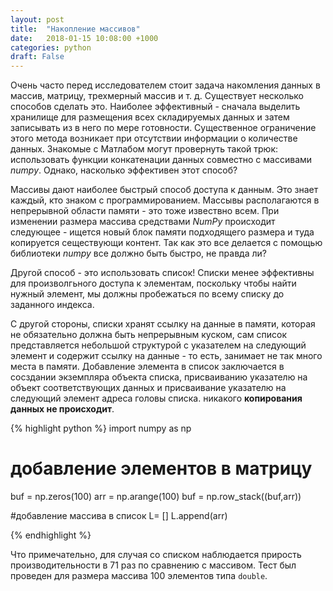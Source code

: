 ```yaml
---
layout: post
title:  "Накопление массивов"
date:   2018-01-15 10:08:00 +1000
categories: python
draft: False
---
```


Очень часто перед исследователем стоит задача накомления данных в массив, матрицу, трехмерный массив и т. д. Существует несколько способов сделать это. Наиболее эффективный - сначала выделить хранилище для размещения всех складируемых данных и затем записывать из в него по мере готовности. Существенное ограничение этого метода возникает при отсутствии информации о количестве данных. Знакомые с Матлабом могут провернуть такой трюк: использовать функции конкатенации данных совместно с массивами *numpy*. Однако, насколько эффективен этот способ?

Массивы дают наиболее быстрый способ доступа к данным. Это знает каждый, кто знаком с программированием. Массывы располагаются в непрерывной области памяти - это тоже извествно всем. При изменении размера массива средствами *NumPy* происходит следующее - ищется новый блок памяти подходящего размера и туда копируется сеществующи контент. Так как это все делается с помощью библиотеки *numpy* все должно быть быстро, не правда ли?

Другой способ - это использовать список! Списки менее эффективны для произволгьного доступа к элементам, поскольку чтобы найти нужный элемент, мы должны пробежаться по всему списку до заданного индекса.

С другой стороны, списки хранят ссылку на данные в памяти, которая не обязательно должна быть непрерывным куском, сам список представляется небольшой структурой с указателем на следующий элемент и содержит ссылку на данные - то есть, занимает не так много места в памяти. Добавление элемента в список заключается в сосздании экземпляра объекта списка, присваиванию указателю на объект соответствующих данных и присваивание указателю на следующий элемент адреса головы списка. никакого **копирования данных не происходит**.

{% highlight python %}
import numpy as np

# добавление элементов в матрицу
buf = np.zeros(100)
arr = np.arange(100)
buf = np.row_stack((buf,arr))


#добавление массива в список
L= []
L.append(arr)

{% endhighlight %}

Что примечательно, для случая со списком наблюдается прирость производительности в 71 раз по сравнению с массивом. Тест был проведен для размера массива 100 элементов типа `double`.
